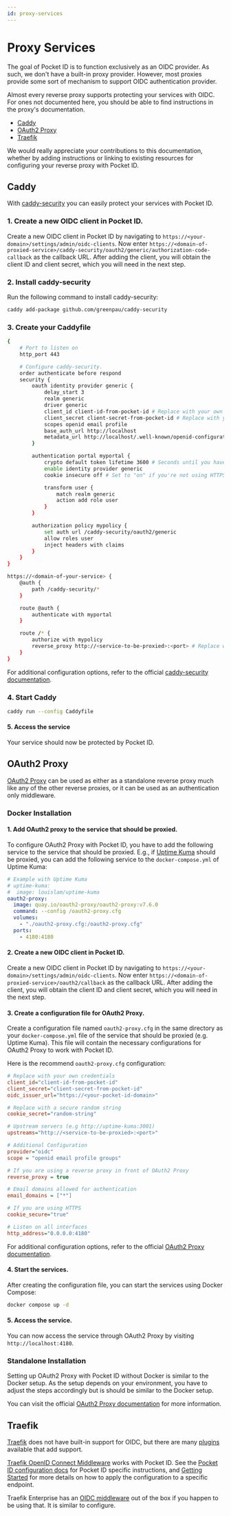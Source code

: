 ```yaml
---
id: proxy-services
---
```


# Proxy Services

The goal of Pocket ID is to function exclusively as an OIDC provider. As such, we don't have a built-in proxy provider. However, most proxies provide some sort of mechanism to support OIDC authentication provider.

Almost every reverse proxy supports protecting your services with OIDC.  For ones not documented here, you should be able to find instructions in the proxy's documentation.

- [Caddy](#caddy)
- [OAuth2 Proxy](#oauth2-proxy)
- [Traefik](#traefik)

We would really appreciate your contributions to this documentation, whether by adding instructions or linking to existing resources for configuring your reverse proxy with Pocket ID.

## Caddy

With [caddy-security](https://github.com/greenpau/caddy-security) you can easily protect your services with Pocket ID.

### 1. Create a new OIDC client in Pocket ID.

Create a new OIDC client in Pocket ID by navigating to `https://<your-domain>/settings/admin/oidc-clients`. Now enter `https://<domain-of-proxied-service>/caddy-security/oauth2/generic/authorization-code-callback` as the callback URL. After adding the client, you will obtain the client ID and client secret, which you will need in the next step.

### 2. Install caddy-security

Run the following command to install caddy-security:

```bash
caddy add-package github.com/greenpau/caddy-security
```

### 3. Create your Caddyfile

```bash
{
  	# Port to listen on
	http_port 443

  	# Configure caddy-security.
	order authenticate before respond
	security {
		oauth identity provider generic {
			delay_start 3
			realm generic
			driver generic
			client_id client-id-from-pocket-id # Replace with your own client ID
			client_secret client-secret-from-pocket-id # Replace with your own client secret
			scopes openid email profile
			base_auth_url http://localhost
			metadata_url http://localhost/.well-known/openid-configuration
		}

		authentication portal myportal {
			crypto default token lifetime 3600 # Seconds until you have to re-authenticate
			enable identity provider generic
			cookie insecure off # Set to "on" if you're not using HTTPS

			transform user {
				match realm generic
				action add role user
			}
		}

		authorization policy mypolicy {
			set auth url /caddy-security/oauth2/generic
			allow roles user
			inject headers with claims
		}
	}
}

https://<domain-of-your-service> {
	@auth {
		path /caddy-security/*
    }

	route @auth {
		authenticate with myportal
	}

	route /* {
		authorize with mypolicy
		reverse_proxy http://<service-to-be-proxied>:<port> # Replace with your own service
	}
}
```

For additional configuration options, refer to the official [caddy-security documentation](https://docs.authcrunch.com/docs/intro).

### 4. Start Caddy

```bash
caddy run --config Caddyfile
```

#### 5. Access the service

Your service should now be protected by Pocket ID.

## OAuth2 Proxy

[OAuth2 Proxy](https://oauth2-proxy.github.io/oauth2-proxy/) can be used as either as a standalone reverse proxy much like any of the other reverse proxies, or it can be used as an authentication only  middleware.

### Docker Installation

#### 1. Add OAuth2 proxy to the service that should be proxied.

To configure OAuth2 Proxy with Pocket ID, you have to add the following service to the service that should be proxied. E.g., if [Uptime Kuma](https://github.com/louislam/uptime-kuma) should be proxied, you can add the following service to the `docker-compose.yml` of Uptime Kuma:

```yaml
# Example with Uptime Kuma
# uptime-kuma:
#  image: louislam/uptime-kuma
oauth2-proxy:
  image: quay.io/oauth2-proxy/oauth2-proxy:v7.6.0
  command: --config /oauth2-proxy.cfg
  volumes:
    - "./oauth2-proxy.cfg:/oauth2-proxy.cfg"
  ports:
    - 4180:4180
```

#### 2. Create a new OIDC client in Pocket ID.

Create a new OIDC client in Pocket ID by navigating to `https://<your-domain>/settings/admin/oidc-clients`. Now enter `https://<domain-of-proxied-service>/oauth2/callback` as the callback URL. After adding the client, you will obtain the client ID and client secret, which you will need in the next step.

#### 3. Create a configuration file for OAuth2 Proxy.

Create a configuration file named `oauth2-proxy.cfg` in the same directory as your `docker-compose.yml` file of the service that should be proxied (e.g. Uptime Kuma). This file will contain the necessary configurations for OAuth2 Proxy to work with Pocket ID.

Here is the recommend `oauth2-proxy.cfg` configuration:

```cfg
# Replace with your own credentials
client_id="client-id-from-pocket-id"
client_secret="client-secret-from-pocket-id"
oidc_issuer_url="https://<your-pocket-id-domain>"

# Replace with a secure random string
cookie_secret="random-string"

# Upstream servers (e.g http://uptime-kuma:3001)
upstreams="http://<service-to-be-proxied>:<port>"

# Additional Configuration
provider="oidc"
scope = "openid email profile groups"

# If you are using a reverse proxy in front of OAuth2 Proxy
reverse_proxy = true

# Email domains allowed for authentication
email_domains = ["*"]

# If you are using HTTPS
cookie_secure="true"

# Listen on all interfaces
http_address="0.0.0.0:4180"
```

For additional configuration options, refer to the official [OAuth2 Proxy documentation](https://oauth2-proxy.github.io/oauth2-proxy/configuration/overview).

#### 4. Start the services.

After creating the configuration file, you can start the services using Docker Compose:

```bash
docker compose up -d
```

#### 5. Access the service.

You can now access the service through OAuth2 Proxy by visiting `http://localhost:4180`.

### Standalone Installation

Setting up OAuth2 Proxy with Pocket ID without Docker is similar to the Docker setup. As the setup depends on your environment, you have to adjust the steps accordingly but is should be similar to the Docker setup.

You can visit the official [OAuth2 Proxy documentation](https://oauth2-proxy.github.io/oauth2-proxy/installation) for more information.

## Traefik

[Traefik](https://traefik.io/traefik/) does not have built-in support for OIDC, but there are many [plugins](https://plugins.traefik.io/plugins) available that add support.  

[Traefik OpenID Connect Middleware](https://plugins.traefik.io/plugins/66b63d12d29fd1c421b503f5/oidc-authentication) works with Pocket ID.  See the [Pocket ID configuration docs](https://traefik-oidc-auth.sevensolutions.cc/docs/identity-providers/pocket-id) for Pocket ID specific instructions, and [Getting Started](https://traefik-oidc-auth.sevensolutions.cc/docs/getting-started) for more details on how to apply the configuration to a specific endpoint.

Traefik Enterprise has an [OIDC middleware](https://doc.traefik.io/traefik-enterprise/middlewares/oidc/) out of the box if you happen to be using that.  It is similar to configure.

